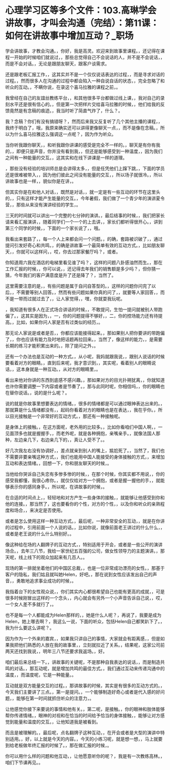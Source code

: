 # 心理学习区等多个文件：103.高琳学会讲故事，才叫会沟通（完结）：第11课：如何在讲故事中增加互动？_职场

学会讲故事，才教会沟通。，你好，我是高灵。欢迎来到故事里课程。，还记得在课程一开始的时候咱们就说过，，那些总觉得自己不会说话的人，并不是不会说话，，而是不会对话。，无论是跟朋友聊天，跟客户谈需求。

还是跟老板汇报工作，，这其实并不是一个仅仅说话表达的过程，，而是寻求对话的过程。，然而很多人在沟通的过程中都会陷入一种自说自话的状态，，完全忽略了和听众的互动。，不瞒你说，在录这个喜马拉雅的课程之前，。

我曾经在自己的友誼丝教练平台，，和其他很多平台都做过线上课，，我对自己的录刻水平还是很有信心的。，但是第一次把样片交给喜马拉雅的时候，，他们给我的反馈竟然是有念稿的痕迹。，我当时听了简直气炸了，什么？。

我？念稿？你们有没有搞错呀？，然而后来我又反复听了几个其他主播的课程，，我终于明白了，哦，我原来确实还可以讲得更像聊天一点，，而不是像在念稿。，所以为什么喜马拉雅这么强调这一点呢？，因为作为听众。

当你听我跟你聊天，，和听我跟你讲课的感受是完全不一样的。，聊天是有你有我的，，即便只是声音，你并没有看到我，，但还是能够感受到一种温度，，因为我们之间有一种能量的交互。，这其实和在线下讲课是一样的道理。

，那些没有经验的培训师总是会讲得太多，，但是任凭他们上蹿下跳，，下面的学员还是很难被带入，，因为他们彼此之间没有能量的交互，，所以场子就很冷。，所以讲故事也是一样，，貌似你是在讲，。

但其实你是在和他人对话，，既然是对话，，就一定是有一些互动的环节在这里头的，，只有这样才能产生能量的交互。，今年暑假，我们做了一个青少年的演讲夏令营，，那些从来没有演讲经验的学生，。

三天的时间就可以讲出一个完整的七分钟的演讲。，最后结事的时候，，我们把家长请来看汇报演讲，，随着同学们一个一个的上去讲，，家长们都听得很开心。，讲到第三个同学的时候，，下面的一个家长说了，，哦。

我看出来套路了，，每一个人上来都会问一个问题。，的确，套路被识破了，，通过提问引发好奇心和共鸣，，的确是讲故事一个最简单有效的互动方式。，比如朋友聊天，，你就可以这样问，，哎，你去过那家餐厅吗？，或者。

你知道周六我在酒店的电梯里看见谁了吗？，这样的问题八卦感油然而生。，那在工作汇报的时候，，你可以说，，还记得去年我们的销售额是多少吗？，但你猜一猜，今年我们的客户满意度是升了还是降了？，当然了。

这里需要注意的是，，有些问题是属于自问自答型的。，这样的问题你问完了以后，，不需要等别人回答。，然而有些问题如果你真的问了，，就要等人家回答，，而不是一带而过就过去了，，让人家觉得，，嘿，你就耍我玩呢。

，我知道有很多人在正式场合讲话的时候，，不敢提问，生怕一提问就被别人带跑偏了。，这其实是因为，，一，你的问题提得不够好，，二，你的控场能力还有待提高。，比如，如果你问人家是否有过类似的经历，。

那无论人家说是或者是否，，你都应该能接得起来。，那如果别人把你要讲的带跑偏了，，你也应该有能力及时地把话题再拉回来。，当然了，像这样的能力，，是需要长期的练习才能积累出来的。，除了提问之外，。

还有一个办法也是互动的一种方式。，从小呢，我妈就跟我说，，跟别人说话的时候要看着对方的眼睛。，直到后来呢，我才意识到，，其实呢，看着别人的眼睛说话，，这本身就是一种互动。，从对方的眼睛里，。

看出来他对你讲的东西到底感不感兴趣。，那如果对方的目光扑朔犹离，，你就知道也许你需要调整一下内容或者是节奏了。，那与此同时呢，你相信吗，，你的眼睛也在替你说话。，说的是什么呢？。

说的就是你故事里想要表达的情绪。，很多的情绪都是可以通过眼神表达出来的。，那就算是什么情绪都没有，，起码你看着对方的眼睛也是在表达，，我在乎你。，所以目光接触是一个非常好的互动方式。，那还有一种接触呢。

是身体上的接触。，在这方面呢，老外用的比较多。，比如你看咱们中国人啊，，一见面顶多也就是握握手，，而老外呢，就是各种拥抱，亲嘴亲手。，就像法国人那种，左边亲几下，右边亲几下的，，真让人受不了。。

好几次我左右没有协调好，，差点就亲到别人的嘴上，尴尬死了。，当然了，我们也不需要非要亲嘴这种方式，，我们也能用中国人能接受的身体接触的方式，，来增加互动和表达情绪。，回想一下，你和朋友聊天的时候，。

当他给你哭诉自己失恋有多惨多惨的时候，，在那个时候，你其实都不用说，，你的感受我都懂，我很心疼你。，就仅仅给对方一个拥抱，或者是握一握他的手，，就能够表示你的感同身手。，所以呢，在讲故事的时候，。

在合适的时间点上，，轻轻地和对方产生一些身体的接触，，就能够让他感受到你和他的连接。，那当然了，这也要看你的个性，对方的个性，，以及你和听众的亲熟程度和场合，，来决定是否使用。

或者是怎么使用这样一种互动方式。，最后呢，一种非常安全的互动，，就是在你讲的过程中，引用前面一个人说的话。，比如你说，就像前面老王讲过的什么什么，，或者是老王说的什么什么特别好。。

像这种给在场的人翻牌子的互动方式，，特别适用于开会，或者是一些公开的演讲场合。，去年三八节，我给一家世纪五百强的公司，做女性领导力的主题演讲。，那天呢，线上线下的观众加起来有几百人。。

现场的第一排就坐着他们的中国区总裁，，也是一位非常成功漂亮的女性。，那基于客户的隐私，我们姑且就叫她Helen，好吧。，那在说到女性应该发出自己的声音，，勇敢地追求事业成功的时候，。

我指着台下的女性观众说，，你们其实内心都很希望自己也能有更高的成就，，可是很多时候刚冒出这样的一个念头，，内心就会有另外一个小声音告诉自己说，，哎，一个女人差不多就行了，。

也不是每一个人都能成为Helen那样的，，她是什么人呢？，再说了，我要是成为Helen，她上哪去啊？，我这么一说，下面的听众，包括Helen自己都笑趴下了。，我为什么要这么讲呢？。

因为作为一个外来的嘉宾，，如果我只讲自己的事情，大家就会有距离感，，但是如果我把他们熟悉的人放在我的故事里，，立刻就拉近了关系。，结果呢，这家公司前两天还找到我说，，明年三八节还要求我返场。，好。

咱们最后来总结一下。，讲故事的关键呢，不是那种自我表达的说话，，而是制造共鸣的对话。，那互动呢，就是增加共鸣的最佳方式。，我们通过互动来传递沟通中的温度，，而温度呢，它是一种能量。。

互动就是双方能量交互的过程。，那讲故事的时候，其实是有很多的互动方式的。，今天我们主要讲了三点。，第一是提问。，一个能够制造好奇心或者是代入感的好问题，，能够在第一时间就抓住听众的注意力，。

让他感觉你接下来要说的事情和他有关。，第二呢，是接触。，你的眼神和肢体能够帮你传递情绪。，眼神的对视和在恰当的时间给予恰当的身体接触，，能够让对方感觉到能量和温度的交互。，让他知道我是被看到。

而且是被理解的。，最后呢，点名翻牌子这种互动，，在开会或者是大型的演讲中特别适用。，好，以上就是今天的内容。，今天的小练习呢，就是想一想，，马上就要到给老板做年终汇报的时候了。，那在做汇报的时候，。

你可以用什么样的问题和他互动，，让他愿意听你的呢？，我是有一次教练高林。，咱们下节课再见。。